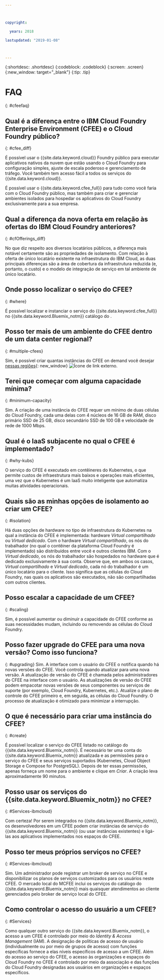 ```yaml
---



copyright:

  years: 2018

lastupdated: "2019-01-08"



---
```


{:shortdesc: .shortdesc}
{:codeblock: .codeblock}
{:screen: .screen}
{:new_window: target="_blank"}
{:tip: .tip}

# FAQ
{: #cfeefaq}

## Qual é a diferença entre o IBM Cloud Foundry Enterprise Environment (CFEE) e o Cloud Foundry público?
{: #cfee_diff}

É possível usar o {{site.data.keyword.cloud}} Foundry público para executar aplicativos nativos da
nuvem que estão usando o Cloud Foundry para configuração simples, ajuste de escala poderoso e gerenciamento de tráfego. Você também tem acesso fácil a todos os serviços do {{site.data.keyword.cloud}}.

É possível usar o {{site.data.keyword.cfee_full}} para tudo como você faria com o Cloud Foundry público,
mas também para criar e gerenciar ambientes isolados para hospedar os aplicativos do Cloud Foundry exclusivamente para a
sua empresa.


## Qual a diferença da nova oferta em relação às ofertas do IBM Cloud Foundry anteriores?
{: #cfOfferings_diff}

No que diz respeito aos diversos locatários públicos, a diferença mais notável certamente são as
propriedades de isolamento. Com relação à oferta de único locatário existente na infraestrutura do IBM Cloud,
as duas principais diferenças são a área de cobertura da infraestrutura reduzida (e, portanto, o custo) e o
modelo de integração de serviço em tal ambiente de único locatário.

## Onde posso localizar o serviço do CFEE?
{: #where}

É possível localizar e instanciar o serviço do {{site.data.keyword.cfee_full}} no
{{site.data.keyword.Bluemix_notm}} catálogo do
[](https://console.stage1.bluemix.net/catalog).

## Posso ter mais de um ambiente do CFEE dentro de um data center regional?
{: #multiple-cfees}

Sim, é possível criar quantas instâncias do CFEE on demand você desejar
[nessas
regiões](https://dev.console.test.cloud.ibm.com/docs/cloud-foundry/index.html#provisioning-targets){: new_window} ![Ícone
de link externo](../icons/launch-glyph.svg "Ícone de link externo").

## Terei que começar com alguma capacidade mínima?
{: #minimum-capacity}

Sim. A criação de uma instância do CFEE requer um mínimo de duas células do Cloud Foundry, cada uma delas com 4
núcleos de 16 GB de RAM, disco primário SSD de 25 GB, disco secundário SSD de 100 GB e velocidade de rede de 1000 Mbps.

## Qual é o IaaS subjacente no qual o CFEE é implementado?
{: #why-kubs}

O serviço do CFEE é executado em contêineres do Kubernetes, o que permite custos de infraestrutura mais baixos e
operações mais eficientes, uma vez que o Kubernetes é um IaaS muito inteligente que automatiza muitas atividades
operacionais. 

## Quais são as minhas opções de isolamento ao criar um CFEE?
{: #isolation}

Há duas opções de hardware no tipo de infraestrutura do Kubernetes na qual a instância do CFEE é implementada:
hardware _Virtual compartilhado_ ou _Virtual dedicado_. Com o hardware _Virtual compartilhado_, os nós do trabalhador (no qual o contêiner da plataforma Cloud Foundry é implementado) são
distribuídos entre você e outros clientes IBM.  Com o _Virtual dedicado_, os nós do trabalhador são
hospedados no hardware que é dedicado exclusivamente à sua conta.  Observe que, em ambos os casos, _Virtual
compartilhado_ e _Virtual dedicado_, cada nó do trabalhador é um único locatário para o cliente.  Isso significa que as células do Cloud Foundry, nas quais os aplicativos são executados, não são compartilhadas com
outros clientes.

## Posso escalar a capacidade de um CFEE?
{: #scaling}

Sim, é possível aumentar ou diminuir a capacidade do CFEE conforme as suas necessidades mudam,
incluindo ou removendo as células do Cloud Foundry.

## Posso fazer upgrade do CFEE para uma nova versão? Como isso funciona?
{: #upgrading}
Sim. A interface com o usuário do CFEE o notifica quando há novas versões do CFEE.  Você controla quando atualizar para uma
nova versão. A atualização de versão do CFEE é chamada pelos administradores do CFEE na interface com o usuário. As
atualizações de versão do CFEE podem empacotar novas versões de seus componentes ou serviços de suporte (por exemplo, Cloud
Foundry, Kubernetes, etc.).  Atualize o plano de controle do CFEE primeiro e, em seguida, as células do Cloud Foundry.  O
processo de atualização é otimizado para minimizar a interrupção.

## O que é necessário para criar uma instância do CFEE?
{: #create}

É possível localizar o serviço do CFEE listado no catálogo do {{site.data.keyword.Bluemix_notm}}.  É
necessário ter uma conta do {{site.data.keyword.Bluemix_notm}} atualizada e as permissões para o
serviço do CFEE e seus serviços suportados (Kubernetes, Cloud Object Storage e Compose for PostgreSQL).  Depois de ter
essas permissões, apenas forneça um nome para o ambiente e clique em _Criar_.  A criação leva
aproximadamente 90 minutos.

## Posso usar os serviços do {{site.data.keyword.Bluemix_notm}} no CFEE?
{: #Services-ibmcloud}

Com certeza!  Por serem integrados no {{site.data.keyword.Bluemix_notm}}, os desenvolvedores em um CFEE
podem criar instâncias de serviço do {{site.data.keyword.Bluemix_notm}} (ou usar instâncias existentes) e
ligá-las aos aplicativos implementados nos espaços do CFEE.

## Posso ter meus próprios serviços no CFEE?
{: #Services-ibmcloud}

Sim.  Um administrador pode registrar um broker de serviço no CFEE e disponibilizar os planos de serviços
customizados para os usuários neste CFEE.  O mercado local do MCFEE inclui os serviços do catálogo do
{{site.data.keyword.Bluemix_notm}} mais quaisquer atendimentos ao cliente gerenciados pelo broker de
serviço local do CFEE.

## Como controlar o acesso do usuário a um CFEE?
{: #Services}

Como qualquer outro serviço do {{site.data.keyword.Bluemix_notm}}, o acesso a um CFEE é controlado por meio
do _Identity & Access Management_ (IAM). A designação de políticas de acesso de usuário
(individualmente ou por meio de grupos de acesso) com funções específicas fornece a elas níveis específicos de acesso a um CFEE.  Além do acesso ao serviço do CFEE, o acesso às organizações e espaços do Cloud Foundry no CFEE é controlado por meio da
associação e das funções do Cloud Foundry designadas aos usuários em organizações e espaços específicos.

